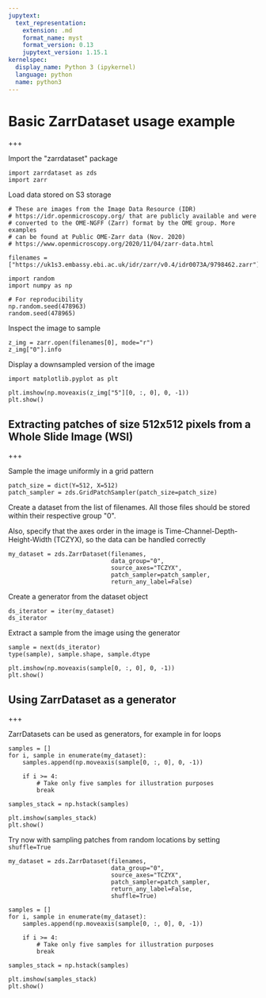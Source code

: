```yaml
---
jupytext:
  text_representation:
    extension: .md
    format_name: myst
    format_version: 0.13
    jupytext_version: 1.15.1
kernelspec:
  display_name: Python 3 (ipykernel)
  language: python
  name: python3
---
```


# Basic ZarrDataset usage example

+++

Import the "zarrdataset" package

```{code-cell} ipython3
import zarrdataset as zds
import zarr
```

Load data stored on S3 storage

```{code-cell} ipython3
# These are images from the Image Data Resource (IDR) 
# https://idr.openmicroscopy.org/ that are publicly available and were 
# converted to the OME-NGFF (Zarr) format by the OME group. More examples
# can be found at Public OME-Zarr data (Nov. 2020)
# https://www.openmicroscopy.org/2020/11/04/zarr-data.html

filenames = ["https://uk1s3.embassy.ebi.ac.uk/idr/zarr/v0.4/idr0073A/9798462.zarr"]
```

```{code-cell} ipython3
import random
import numpy as np

# For reproducibility
np.random.seed(478963)
random.seed(478965)
```

Inspect the image to sample

```{code-cell} ipython3
z_img = zarr.open(filenames[0], mode="r")
z_img["0"].info
```

Display a downsampled version of the image

```{code-cell} ipython3
import matplotlib.pyplot as plt

plt.imshow(np.moveaxis(z_img["5"][0, :, 0], 0, -1))
plt.show()
```

## Extracting patches of size 512x512 pixels from a Whole Slide Image (WSI)

+++

Sample the image uniformly in a grid pattern

```{code-cell} ipython3
patch_size = dict(Y=512, X=512)
patch_sampler = zds.GridPatchSampler(patch_size=patch_size)
```

Create a dataset from the list of filenames. All those files should be stored within their respective group "0".

Also, specify that the axes order in the image is Time-Channel-Depth-Height-Width (TCZYX), so the data can be handled correctly

```{code-cell} ipython3
my_dataset = zds.ZarrDataset(filenames,
                             data_group="0",
                             source_axes="TCZYX",
                             patch_sampler=patch_sampler,
                             return_any_label=False)
```

Create a generator from the dataset object

```{code-cell} ipython3
ds_iterator = iter(my_dataset)
ds_iterator
```

Extract a sample from the image using the generator

```{code-cell} ipython3
sample = next(ds_iterator)
type(sample), sample.shape, sample.dtype
```

```{code-cell} ipython3
plt.imshow(np.moveaxis(sample[0, :, 0], 0, -1))
plt.show()
```

## Using ZarrDataset as a generator

+++

ZarrDatasets can be used as generators, for example in for loops

```{code-cell} ipython3
samples = []
for i, sample in enumerate(my_dataset):
    samples.append(np.moveaxis(sample[0, :, 0], 0, -1))

    if i >= 4:
        # Take only five samples for illustration purposes
        break

samples_stack = np.hstack(samples)
```

```{code-cell} ipython3
plt.imshow(samples_stack)
plt.show()
```

Try now with sampling patches from random locations by setting `shuffle=True`

```{code-cell} ipython3
my_dataset = zds.ZarrDataset(filenames,
                             data_group="0",
                             source_axes="TCZYX",
                             patch_sampler=patch_sampler,
                             return_any_label=False,
                             shuffle=True)
```

```{code-cell} ipython3
samples = []
for i, sample in enumerate(my_dataset):
    samples.append(np.moveaxis(sample[0, :, 0], 0, -1))

    if i >= 4:
        # Take only five samples for illustration purposes
        break

samples_stack = np.hstack(samples)
```

```{code-cell} ipython3
plt.imshow(samples_stack)
plt.show()
```
